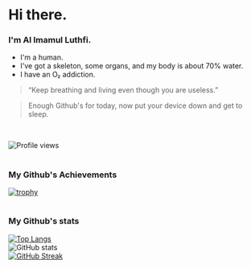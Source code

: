 # Hi there.
### I'm Al Imamul Luthfi.

- I'm a human.
- I've got a skeleton, some organs, and my body is about 70% water.
- I have an O₂ addiction.

> “Keep breathing and living even though you are useless.”
  
> Enough Github's for today, now put your device down and get to sleep.

<p><br/></p>
 
![Profile views](https://gpvc.arturio.dev/OxygenAddicted)

#

### My Github's Achievements

[![trophy](https://github-profile-trophy.vercel.app/?username=OxygenAddicted&theme=dracula&no-frame=true)](https://github.com/ryo-ma/github-profile-trophy)  

#

### My Github's stats

[![Top Langs](https://github-readme-stats.vercel.app/api/top-langs/?username=OxygenAddicted&langs_count=10&theme=dracula&layout=compact)](https://github.com/anuraghazra/github-readme-stats)  
![GitHub stats](https://github-readme-stats.vercel.app/api?username=OxygenAddicted&show_icons=true&theme=dracula)  
[![GitHub Streak](http://github-readme-streak-stats.herokuapp.com?user=OxygenAddicted&theme=dracula&hide_border=true&date_format=M%20j%5B%2C%20Y%5D)](https://git.io/streak-stats)



